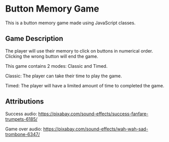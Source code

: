 # Button Memory Game

This is a button memory game made using JavaScript classes. 

## Game Description

The player will use their memory to click on buttons in numerical order. Clicking the wrong button will end the game.

This game contains 2 modes: Classic and Timed.

Classic: The player can take their time to play the game.

Timed: The player will have a limited amount of time to completed the game.

## Attributions

Success audio: https://pixabay.com/sound-effects/success-fanfare-trumpets-6185/

Game over audio: https://pixabay.com/sound-effects/wah-wah-sad-trombone-6347/
